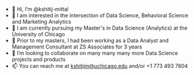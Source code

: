 - 👋 Hi, I’m @kshitij-mittal
- 👀 I am interested in the intersection of Data Science, Behavioral Science and Marketing Analytics
- 🌱 I am currently pursuing my Master's in Data Science (Analytics) at the University of Chicago
- 👔 Prior to my masters, I had been working as a Data Analyst and Management Consultant at ZS Associates for 3 years
- 💞️ I’m looking to collaborate on many many many more Data Science projects and products
- 📫 You can reach me at kshitijm@uchicago.edu and/or +1 773 493 7804 

<!---
kshitij-mittal/kshitij-mittal is a ✨ special ✨ repository because its `README.md` (this file) appears on your GitHub profile.
You can click the Preview link to take a look at your changes.
--->
